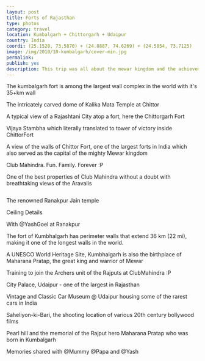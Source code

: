 ```yaml
---
layout: post
title: Forts of Rajasthan
type: photos
category: travel
location: Kumbalgarh + Chittorgarh + Udaipur
country: India
coordi: (25.1528, 73.5870) + (24.8887, 74.6269) + (24.5854, 73.7125)
image: /img/2010/10-kumbalgarh/cover-min.jpg 
permalink: 
publish: yes
description: This trip was all about the mewar kingdom and the achievements of the mighty rajputs as we covered multiple places of interest in Rajasthan, namely Udaipur, Kumbalgarh and Chittor starting our journey from Jaipur. 
---
```

<!-- http://compressjpeg.com -->
<!-- http://compressimage.toolur.com/ 1024, 400-->
<p class="center"><img src="{{site.baseurl}}/img/2010/10-kumbalgarh/cover.jpg" alt="">The kumbalgarh fort is among the largest wall complex in the world with it's 35+km wall</p>

<p class="center"><img src="{{site.baseurl}}/img/2010/10-kumbalgarh/1.jpg" alt="">The intricately carved dome of Kalika Mata Temple at Chittor</p>

<p class="center"><img src="{{site.baseurl}}/img/2010/10-kumbalgarh/2.jpg" alt="">A typical view of a Rajashtani City atop a fort, here the Chittorgarh Fort<p>

<!-- <p class="center"><img src="{{site.baseurl}}/img/2010/10-kumbalgarh/3.jpg" alt="">Chamundeshwari Temple atop Chamundi Hills -->
</p>

<p class="center"><img src="{{site.baseurl}}/img/2010/10-kumbalgarh/4.jpg" alt="">Vijaya Stambha which literally translated to tower of victory inside ChittorFort</p>

<p class="center"><img src="{{site.baseurl}}/img/2010/10-kumbalgarh/5.jpg" alt="">A view of the walls of Chittor Fort, one of the largest forts in India which also served as the capital of the mighty Mewar kingdom</p>


<p class="center"><img src="{{site.baseurl}}/img/2010/10-kumbalgarh/7.jpg" alt="">Club Mahindra. Fun. Family. Forever :P</p>

<p class="center"><img src="{{site.baseurl}}/img/2010/10-kumbalgarh/8.jpg" alt="">One of the best properties of Club Mahindra without a doubt with breathtaking views of the Aravalis</p>

<p class="center"><img src="{{site.baseurl}}/img/2010/10-kumbalgarh/9.jpg" alt=""></p>

<p class="center"><img src="{{site.baseurl}}/img/2010/10-kumbalgarh/10.jpg" alt="">The renowned Ranakpur Jain temple</p>

<p class="center"><img src="{{site.baseurl}}/img/2010/10-kumbalgarh/11.jpg" alt="">Ceiling Details</p>

<p class="center"><img src="{{site.baseurl}}/img/2010/10-kumbalgarh/12.jpg" alt="">With @YashGoel at Ranakpur</p>

<p class="center"><img src="{{site.baseurl}}/img/2010/10-kumbalgarh/14.jpg" alt="">The fort of Kumbhalgarh has perimeter walls that extend 36 km (22 mi), making it one of the longest walls in the world.</p>

<p class="center"><img src="{{site.baseurl}}/img/2010/10-kumbalgarh/13.jpg" alt="">A UNESCO World Heritage Site, Kumbhalgarh is also the birthplace of Maharana Pratap, the great king and warrior of Mewar</p>

<p class="center"><img src="{{site.baseurl}}/img/2010/10-kumbalgarh/15.jpg" alt="">Training to join the Archers unit of the Rajputs at ClubMahindra :P</p>

<p class="center"><img src="{{site.baseurl}}/img/2010/10-kumbalgarh/17.jpg" alt="">City Palace, Udaipur - one of the largest in Rajasthan</p>

<p class="center"><img src="{{site.baseurl}}/img/2010/10-kumbalgarh/16.jpg" alt="">Vintage and Classic Car Museum @ Udaipur housing some of the rarest cars in India</p>

<p class="center"><img src="{{site.baseurl}}/img/2010/10-kumbalgarh/18.jpg" alt="">Saheliyon-ki-Bari, the shooting location of various 20th century bollywood films</p>

<p class="center"><img src="{{site.baseurl}}/img/2010/10-kumbalgarh/6.jpg" alt="">Pearl hill and the memorial of the Rajput hero Maharana Pratap who was born in Kumbalgarh</p>

<p class="center"><img src="{{site.baseurl}}/img/2010/10-kumbalgarh/19.jpg" alt="">Memories shared with @Mummy @Papa and @Yash</p>

